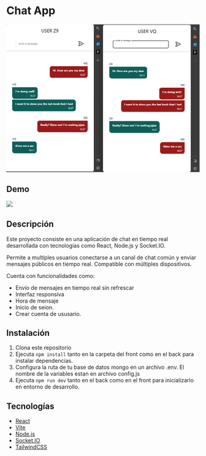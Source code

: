 # Chat App

![imagen](chatAppScreenchot.png)

## Demo

<img src="https://media.giphy.com/media/v1.Y2lkPTc5MGI3NjExY2s2NDlxYnh0a2MwcDVucmJja2o5OTQ2amhwcGtnbDVvOHh2dXJjdiZlcD12MV9pbnRlcm5hbF9naWZfYnlfaWQmY3Q9Zw/gbtU9BgF4MFuy54wIA/giphy.gif" width="1000">

## Descripción

Este proyecto consiste en una aplicación de chat en tiempo real desarrollada con tecnologías como React, Node.js y Socket.IO.

Permite a multiples usuarios conectarse a un canal de chat común y enviar mensajes públicos en tiempo real. Compatible con múltiples dispositivos.

Cuenta con funcionalidades como:

- Envío de mensajes en tiempo real sin refrescar
- Interfaz responsiva
- Hora de mensaje
- Inicio de seion.
- Crear cuenta de ususario.

## Instalación

1. Clona este repositorio
2. Ejecuta `npm install` tanto en la carpeta del front como en el back para instalar dependencias.
3. Configura la ruta de tu base de datos mongo en un archivo .env. El nombre de la variables estan en archivo config.js
4. Ejecuta `npm run dev` tanto en el back como en el front para inicializarlo en entorno de desarrollo.


## Tecnologías

- [React](https://reactjs.org/)
- [Vite](https://vitejs.dev/)
- [Node.js](https://nodejs.org/es/)
- [Socket.IO](https://socket.io/)
- [TailwindCSS](https://tailwindcss.com/)
